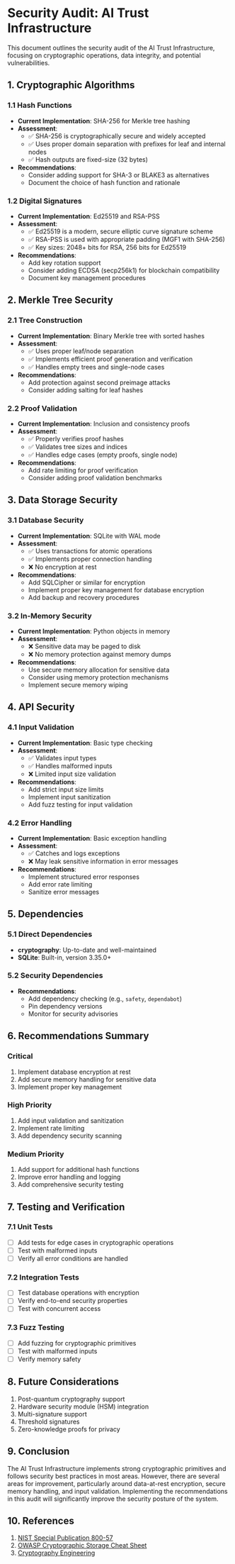 # Security Audit: AI Trust Infrastructure

This document outlines the security audit of the AI Trust Infrastructure, focusing on cryptographic operations, data integrity, and potential vulnerabilities.

## 1. Cryptographic Algorithms

### 1.1 Hash Functions
- **Current Implementation**: SHA-256 for Merkle tree hashing
- **Assessment**: 
  - ✅ SHA-256 is cryptographically secure and widely accepted
  - ✅ Uses proper domain separation with prefixes for leaf and internal nodes
  - ✅ Hash outputs are fixed-size (32 bytes)
- **Recommendations**:
  - Consider adding support for SHA-3 or BLAKE3 as alternatives
  - Document the choice of hash function and rationale

### 1.2 Digital Signatures
- **Current Implementation**: Ed25519 and RSA-PSS
- **Assessment**:
  - ✅ Ed25519 is a modern, secure elliptic curve signature scheme
  - ✅ RSA-PSS is used with appropriate padding (MGF1 with SHA-256)
  - ✅ Key sizes: 2048+ bits for RSA, 256 bits for Ed25519
- **Recommendations**:
  - Add key rotation support
  - Consider adding ECDSA (secp256k1) for blockchain compatibility
  - Document key management procedures

## 2. Merkle Tree Security

### 2.1 Tree Construction
- **Current Implementation**: Binary Merkle tree with sorted hashes
- **Assessment**:
  - ✅ Uses proper leaf/node separation
  - ✅ Implements efficient proof generation and verification
  - ✅ Handles empty trees and single-node cases
- **Recommendations**:
  - Add protection against second preimage attacks
  - Consider adding salting for leaf hashes

### 2.2 Proof Validation
- **Current Implementation**: Inclusion and consistency proofs
- **Assessment**:
  - ✅ Properly verifies proof hashes
  - ✅ Validates tree sizes and indices
  - ✅ Handles edge cases (empty proofs, single node)
- **Recommendations**:
  - Add rate limiting for proof verification
  - Consider adding proof validation benchmarks

## 3. Data Storage Security

### 3.1 Database Security
- **Current Implementation**: SQLite with WAL mode
- **Assessment**:
  - ✅ Uses transactions for atomic operations
  - ✅ Implements proper connection handling
  - ❌ No encryption at rest
- **Recommendations**:
  - Add SQLCipher or similar for encryption
  - Implement proper key management for database encryption
  - Add backup and recovery procedures

### 3.2 In-Memory Security
- **Current Implementation**: Python objects in memory
- **Assessment**:
  - ❌ Sensitive data may be paged to disk
  - ❌ No memory protection against memory dumps
- **Recommendations**:
  - Use secure memory allocation for sensitive data
  - Consider using memory protection mechanisms
  - Implement secure memory wiping

## 4. API Security

### 4.1 Input Validation
- **Current Implementation**: Basic type checking
- **Assessment**:
  - ✅ Validates input types
  - ✅ Handles malformed inputs
  - ❌ Limited input size validation
- **Recommendations**:
  - Add strict input size limits
  - Implement input sanitization
  - Add fuzz testing for input validation

### 4.2 Error Handling
- **Current Implementation**: Basic exception handling
- **Assessment**:
  - ✅ Catches and logs exceptions
  - ❌ May leak sensitive information in error messages
- **Recommendations**:
  - Implement structured error responses
  - Add error rate limiting
  - Sanitize error messages

## 5. Dependencies

### 5.1 Direct Dependencies
- **cryptography**: Up-to-date and well-maintained
- **SQLite**: Built-in, version 3.35.0+

### 5.2 Security Dependencies
- **Recommendations**:
  - Add dependency checking (e.g., `safety`, `dependabot`)
  - Pin dependency versions
  - Monitor for security advisories

## 6. Recommendations Summary

### Critical
1. Implement database encryption at rest
2. Add secure memory handling for sensitive data
3. Implement proper key management

### High Priority
1. Add input validation and sanitization
2. Implement rate limiting
3. Add dependency security scanning

### Medium Priority
1. Add support for additional hash functions
2. Improve error handling and logging
3. Add comprehensive security testing

## 7. Testing and Verification

### 7.1 Unit Tests
- [ ] Add tests for edge cases in cryptographic operations
- [ ] Test with malformed inputs
- [ ] Verify all error conditions are handled

### 7.2 Integration Tests
- [ ] Test database operations with encryption
- [ ] Verify end-to-end security properties
- [ ] Test with concurrent access

### 7.3 Fuzz Testing
- [ ] Add fuzzing for cryptographic primitives
- [ ] Test with malformed inputs
- [ ] Verify memory safety

## 8. Future Considerations

1. Post-quantum cryptography support
2. Hardware security module (HSM) integration
3. Multi-signature support
4. Threshold signatures
5. Zero-knowledge proofs for privacy

## 9. Conclusion

The AI Trust Infrastructure implements strong cryptographic primitives and follows security best practices in most areas. However, there are several areas for improvement, particularly around data-at-rest encryption, secure memory handling, and input validation. Implementing the recommendations in this audit will significantly improve the security posture of the system.

## 10. References

1. [NIST Special Publication 800-57](https://csrc.nist.gov/publications/detail/sp/800-57-part-1/rev-5/archive/2020-05-06)
2. [OWASP Cryptographic Storage Cheat Sheet](https://cheatsheetseries.owasp.org/cheatsheets/Cryptographic_Storage_Cheat_Sheet.html)
3. [Cryptography Engineering](https://www.schneier.com/books/cryptography_engineering/)
